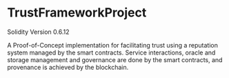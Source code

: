 # TrustFrameworkProject

Solidity Version 0.6.12


A Proof-of-Concept implementation for facilitating trust using a reputation system managed by the smart contracts. Service interactions, oracle and storage management and governance are done by the smart contracts, and provenance is achieved by the blockchain.
